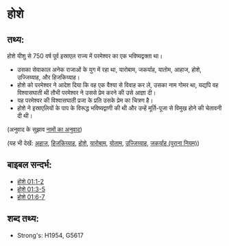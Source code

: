 # होशे #

## तथ्य: ##

होशे यीशु से 750 वर्ष पूर्व इस्राएल राज्य में परमेश्वर का एक भविष्यद्वक्ता था।

* उसका सेवाकाल अनेक राजाओं के युग में रहा था, यारोबाम, जकर्याह, यातोम, आहाज, होशे, उज्जिय्याह, और हिजकिय्याह।
* होशे को परमेश्वर ने आदेश दिया कि वह एक वैश्या से विवाह कर ले, उसका नाम गोमर था, यद्यपि वह विश्वासघाती थी तौभी परमेश्वर ने उससे प्रेम करने की उसे आज्ञा दी।
* यह परमेश्वर की विश्वासघाती प्रजा के प्रति उसके प्रेम का चित्रण है। 
* होशे ने इस्राएलियों के पाप के विरूद्ध भविष्यद्वाणी की थी और उन्हें मूर्ति-पूजा से विमुख होने की चेतावनी दी थी।

(अनुवाद के सुझाव [नामों का अनुवाद](rc://en/ta/man/translate/translate-names))

(यह भी देखें: [अहाज](../names/ahaz.md), [हिजकिय्याह](../names/hezekiah.md), [होशे](../names/hoshea.md), [यारोबाम](../names/jeroboam.md), [योताम](../names/jotham.md), [उज्जिय्याह](../names/uzziah.md), [जकर्याह (पुराना नियम)](../names/zechariahot.md))

## बाइबल सन्दर्भ: ##

* [होशे 01:1-2](rc://en/tn/help/hos/01/01)
* [होशे 01:3-5](rc://en/tn/help/hos/01/03)
* [होशे 01:6-7](rc://en/tn/help/hos/01/06)

## शब्द तथ्य: ##

* Strong's: H1954, G5617
